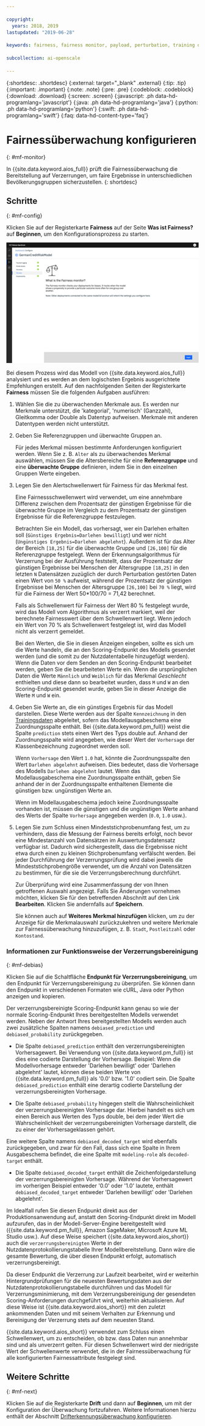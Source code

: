 ```yaml
---

copyright:
  years: 2018, 2019
lastupdated: "2019-06-28"

keywords: fairness, fairness monitor, payload, perturbation, training data, debiased

subcollection: ai-openscale

---
```


{:shortdesc: .shortdesc}
{:external: target="_blank" .external}
{:tip: .tip}
{:important: .important}
{:note: .note}
{:pre: .pre}
{:codeblock: .codeblock}
{:download: .download}
{:screen: .screen}
{:javascript: .ph data-hd-programlang='javascript'}
{:java: .ph data-hd-programlang='java'}
{:python: .ph data-hd-programlang='python'}
{:swift: .ph data-hd-programlang='swift'}
{:faq: data-hd-content-type='faq'}

# Fairnessüberwachung konfigurieren
{: #mf-monitor}

In {{site.data.keyword.aios_full}} prüft die Fairnessüberwachung die Bereitstellung auf Verzerrungen, um faire Ergebnisse in unterschiedlichen Bevölkerungsgruppen sicherzustellen.
{: shortdesc}

## Schritte
{: #mf-config}

Klicken Sie auf der Registerkarte **Fairness** auf der Seite **Was ist Fairness?** auf **Beginnen**, um den Konfigurationsprozess zu starten.

![Seite 'Was ist Fairness?'](images/fair-what-is.png)

Bei diesem Prozess wird das Modell von {{site.data.keyword.aios_full}} analysiert und es werden an dem logischsten Ergebnis ausgerichtete Empfehlungen erstellt. Auf den nachfolgenden Seiten der Registerkarte **Fairness** müssen Sie die folgenden Aufgaben ausführen:

1. Wählen Sie die zu überwachenden Merkmale aus. Es werden nur Merkmale unterstützt, die 'kategorial', 'numerisch' (Ganzzahl), Gleitkomma oder Double als Datentyp aufweisen. Merkmale mit anderen Datentypen werden nicht unterstützt.

1. Geben Sie Referenzgruppen und überwachte Gruppen an.

   Für jedes Merkmal müssen bestimmte Anforderungen konfiguriert werden. Wenn Sie z. B. `Alter` als zu überwachendes Merkmal auswählen, müssen Sie die Altersbereiche für eine **Referenzgruppe** und eine **überwachte Gruppe** definieren, indem Sie in den einzelnen Gruppen Werte eingeben.

1.  Legen Sie den Alertschwellenwert für Fairness für das Merkmal fest.

    Eine Fairnessschwellenwert wird verwendet, um eine annehmbare Differenz zwischen dem Prozentsatz der günstigen Ergebnisse für die überwachte Gruppe im Vergleich zu dem Prozentsatz der günstigen Ergebnisse für die Referenzgruppe festzulegen.

    Betrachten Sie ein Modell, das vorhersagt, wer ein Darlehen erhalten soll (`Günstiges Ergebnis=Darlehen bewilligt`) und wer nicht (`Ungünstiges Ergebnis=Darlehen abgelehnt`). Außerdem ist für das Alter der Bereich `[18,25]` für die überwachte Gruppe und `[26,100]` für die Referenzgruppe festgelegt. Wenn der Erkennungsalgorithmus für Verzerrung bei der Ausführung feststellt, dass der Prozentsatz der günstigen Ergebnisse bei Menschen der Altersgruppe `[18,25]` in den letzten `N` Datensätzen zuzüglich der durch Perturbation gestörten Daten einen Wert von `50 %` aufweist, während der Prozentsatz der günstigen Ergebnisse bei Menschen der Altersgruppe `[26,100]` bei `70 %` liegt, wird für die Fairness der Wert 50*100/70 = 71,42 berechnet.

    Falls als Schwellenwert für Fairness der Wert 80 % festgelegt wurde, wird das Modell vom Algorithmus als verzerrt markiert, weil der berechnete Fairnesswert über dem Schwellenwert liegt. Wenn jedoch ein Wert von 70 % als Schwellenwert festgelegt ist, wird das Modell nicht als verzerrt gemeldet.

     Bei den Werten, die Sie in diesen Anzeigen eingeben, sollte es sich um die Werte handeln, die an den Scoring-Endpunkt des Modells gesendet werden (und die somit zu der Nutzdatentabelle hinzugefügt werden). Wenn die Daten vor dem Senden an den Scoring-Endpunkt bearbeitet werden, geben Sie die bearbeiteten Werte ein. Wenn die ursprünglichen Daten die Werte `Männlich` und `Weiblich` für das Merkmal *Geschlecht* enthielten und diese dann so bearbeitet wurden, dass `M` und `W` an den Scoring-Endpunkt gesendet wurde, geben Sie in dieser Anzeige die Werte `M` und `W` ein.

1.  Geben Sie Werte an, die ein günstiges Ergebnis für das Modell darstellen. Diese Werte werden aus der Spalte `Kennzeichnung` in den [Trainingsdaten](/docs/services/ai-openscale?topic=ai-openscale-trainingdata#trainingdata) abgeleitet, sofern das Modellausgabeschema eine Zuordnungsspalte enthält. Bei {{site.data.keyword.pm_full}} weist die Spalte `prediction` stets einen Wert des Typs double auf. Anhand der Zuordnungsspalte wird angegeben, wie dieser Wert der `Vorhersage` der Klassenbezeichnung zugeordnet werden soll.

    Wenn `Vorhersage` den Wert `1.0` hat, könnte die Zuordnungsspalte den Wert `Darlehen abgelehnt` aufweisen. Dies bedeutet, dass die Vorhersage des Modells `Darlehen abgelehnt` lautet. Wenn das Modellausgabeschema eine Zuordnungsspalte enthält, geben Sie anhand der in der Zuordnungsspalte enthaltenen Elemente die günstigen bzw. ungünstigen Werte an.

    Wenn im Modellausgabeschema jedoch keine Zuordnungsspalte vorhanden ist, müssen die günstigen und die ungünstigen Werte anhand des Werts der Spalte `Vorhersage` angegeben werden (`0.0`, `1.0` usw.).

1.  Legen Sie zum Schluss einen Mindeststichprobenumfang fest, um zu verhindern, dass die Messung der Fairness bereits erfolgt, noch bevor eine Mindestanzahl von Datensätzen im Auswertungsdatensatz verfügbar ist. Dadurch wird sichergestellt, dass die Ergebnisse nicht etwa durch einen zu kleinen Stichprobenumfang verfälscht werden. Bei jeder Durchführung der Verzerrungsprüfung wird dabei jeweils die Mindeststichprobengröße verwendet, um die Anzahl von Datensätzen zu bestimmen, für die sie die Verzerrungsberechnung durchführt.

    Zur Überprüfung wird eine Zusammenfassung der von Ihnen getroffenen Auswahl angezeigt. Falls Sie Änderungen vornehmen möchten, klicken Sie für den betreffenden Abschnitt auf den Link **Bearbeiten**. Klicken Sie andernfalls auf **Speichern**.

    Sie können auch auf **Weiteres Merkmal hinzufügen** klicken, um zu der Anzeige für die Merkmalauswahl zurückzukehren und weitere Merkmale zur Fairnessüberwachung hinzuzufügen, z. B. `Stadt`, `Postleitzahl` oder `Kontostand`.

### Informationen zur Funktionsweise der Verzerrungsbereinigung
{: #mf-debias}

Klicken Sie auf die Schaltfläche **Endpunkt für Verzerrungsbereinigung**, um den Endpunkt für Verzerrungsbereinigung zu überprüfen. Sie können dann den Endpunkt in verschiedenen Formaten wie cURL, Java oder Python anzeigen und kopieren. 

Der verzerrungsbereinigte Scoring-Endpunkt kann genau so wie der normale Scoring-Endpunkt Ihres bereitgestellten Modells verwendet werden. Neben der Antwort Ihres bereitgestellten Modells werden auch zwei zusätzliche Spalten namens `debiased_prediction` und `debiased_probability` zurückgegeben.

- Die Spalte `debiased_prediction` enthält den verzerrungsbereinigten Vorhersagewert. Bei Verwendung von {{site.data.keyword.pm_full}} ist dies eine codierte Darstellung der Vorhersage. Beispiel: Wenn die Modellvorhersage entweder 'Darlehen bewilligt' oder 'Darlehen abgelehnt' lautet, können diese beiden Werte von {{site.data.keyword.pm_full}} als '0.0' bzw. '1.0' codiert sein. Die Spalte `debiased_prediction` enthält eine derartig codierte Darstellung der verzerrungsbereinigten Vorhersage.

- Die Spalte `debiased_probability` hingegen stellt die Wahrscheinlichkeit der verzerrungsbereinigten Vorhersage dar. Hierbei handelt es sich um einen Bereich aus Werten des Typs double, bei dem jeder Wert die Wahrscheinlichkeit der verzerrungsbereinigten Vorhersage darstellt, die zu einer der Vorhersageklassen gehört.

Eine weitere Spalte namens `debiased_decoded_target` wird ebenfalls zurückgegeben, und zwar für den Fall, dass sich eine Spalte in Ihrem Ausgabeschema befindet, die eine Spalte mit `modeling-role` als `decoded-target` enthält.

- Die Spalte `debiased_decoded_target` enthält die Zeichenfolgedarstellung der verzerrungsbereinigten Vorhersage. Während der Vorhersagewert im vorherigen Beispiel entweder '0.0' oder '1.0' lautete, enthält `debiased_decoded_target` entweder 'Darlehen bewilligt' oder 'Darlehen abgelehnt'.

Im Idealfall rufen Sie diesen Endpunkt direkt aus der Produktionsanwendung auf, anstatt den Scoring-Endpunkt direkt im Modell aufzurufen, das in der Modell-Server-Engine bereitgestellt wird ({{site.data.keyword.pm_full}}, Amazon SageMaker, Microsoft Azure ML Studio usw.). Auf diese Weise speichert {{site.data.keyword.aios_short}} auch die `verzerrungsbereinigten` Werte in der Nutzdatenprotokollierungstabelle Ihrer Modellbereitstellung. Dann wäre die gesamte Bewertung, die über diesen Endpunkt erfolgt, automatisch verzerrungsbereinigt.

Da dieser Endpunkt die Verzerrung zur Laufzeit bearbeitet, wird er weiterhin Hintergrundprüfungen für die neuesten Bewertungsdaten aus der Nutzdatenprotokollierungstabelle durchführen und das Modell für Verzerrungsminimierung, mit dem Verzerrungsbereinigung der gesendeten Scoring-Anforderungen durchgeführt wird, weiterhin aktualisieren. Auf diese Weise ist {{site.data.keyword.aios_short}} mit den zuletzt ankommenden Daten und mit seinem Verhalten zur Erkennung und Bereinigung der Verzerrung stets auf dem neuesten Stand.

{{site.data.keyword.aios_short}} verwendet zum Schluss einen Schwellenwert, um zu entscheiden, ob bzw. dass Daten nun annehmbar sind und als unverzerrt gelten. Für diesen Schwellenwert wird der niedrigste Wert der Schwellenwerte verwendet, die in der Fairnessüberwachung für alle konfigurierten Fairnessattribute festgelegt sind.

## Weitere Schritte
{: #mf-next}

Klicken Sie auf die Registerkarte **Drift** und dann auf **Beginnen**, um mit der Konfiguration der Überwachung fortzufahren. Weitere Informationen hierzu enthält der Abschnitt [Drifterkennungsüberwachung konfigurieren](/docs/services/ai-openscale?topic=ai-openscale-behavior-drift-config).
